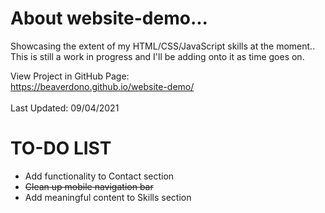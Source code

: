 # About website-demo...
Showcasing the extent of my HTML/CSS/JavaScript skills at the moment..<br>
This is still a work in progress and I'll be adding onto it as time goes on.

View Project in GitHub Page:<br>
https://beaverdono.github.io/website-demo/<br>
<br>
Last Updated: 09/04/2021<br>

# TO-DO LIST<br>
- Add functionality to Contact section
- <strike>Clean up mobile navigation bar</strike>
- Add meaningful content to Skills section
